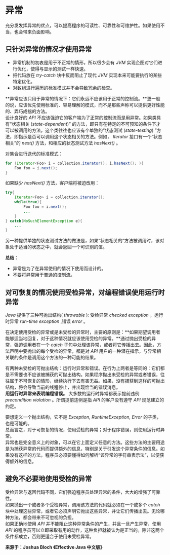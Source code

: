 # 异常 #
  
充分发发挥异常的优点，可以提高程序的可读性、可靠性和可维护性。如果使用不当，也会带来负面影响。  
  
## 只针对异常的情况才使用异常 ##
  
* 异常机制的初衷是用于不正常的情形，所以很少会有 *JVM* 实现企图对它们进行优化，使得与显示的测试一样快速。  
* 把代码放在 *try-catch* 块中反而阻止了现代 *JVM* 实现本来可能要执行的某些特定优化。  
* 对数组进行遍历的标准模式并不会导致冗余的检查。  

  
**异常应该只用于异常的情况下：它们永远不应该用于正常的控制流。**更一般的说，应该优先使用标准的、容易理解的模式，而不是那些声称可以提供更好性能的、弄巧成拙的方法。  
设计良好的 *API* 不应该强迫它的客户端为了正常的控制流而是用异常。如果类具有“状态相关 (*state-dependent*)” 的方法，即只有在特定的不可预知的条件下才可以被调用的方法，这个类往往也应该有个单独的“状态测试 (*state-testing*) ”方法，即指示是否可以调用这个状态相关的方法。例如， *Iterator* 接口有一个“状态相关”的 *next()* 方法，和相应的状态测试方法 *hasNext()* 。  
  
对集合进行迭代的标准模式：  
```Java
for (Iterator<Foo> i = collection.iterator(); i.hasNext(); ){  
	Foo foo = i.next();
}  
```  
  
如果缺少 *hasNext()* 方法，客户端将被迫改用：   
```Java
try{
	Iterator<Foo> i = collection.iterator();
	while(true){
		Foo foo = i.next();
		...
	}
} catch(NoSuchElementException e){
	...
}
```  
  
另一种提供单独的状态测试方法的做法是，如果“状态相关的”方法被调用时，该对象处于适当的状态之中，就会返回一个可识别的值。  
  
**总结**：  
* 异常是为了在异常使用的情况下使用而设计的。  
* 不要将异常用于普通的控制流。  

## 对可恢复的情况使用受检异常，对编程错误使用运行时异常 ##
  
*Java* 提供了三种可抛出结构( *throwable* ): 受检异常 *checked exception* ，运行时异常 *run-time exception* ,错误 *error* 。  
  
在决定使用受检的异常或是未受检的异常时，主要的原则是：**如果期望调用者能够适当地回复，对于这种情况就应该使用受检的异常。**通过抛出受检的异常，强迫调用者在一个 *catch* 子句中处理该异常，或者将它传播出去。因此，方法声明中要抛出的每个受检的异常，都是对 *API* 用户的一种潜在指示，与异常相关联的条件是调用这个方法的一种可能的结果。  
  
有两种未受检的可抛出结构：运行时异常和错误。在行为上两者是等同的：它们都是不需要也不应该被捕获的可抛出结构。如果程序抛出未受检的异常或者错误，往往属于不可恢复的情形，继续执行下去有害无益。如果，没有捕获到这样的可抛出结构，将会导致当前的线程停止，并出现恰当的错误消息。  
**用运行时异常来表明编程错误。** 大多数的运行时异常都表示提前违例 *precondition violation* 。所谓提前违例是指 *API* 的客户没有遵守 *API* 规范建立的约定。  
  
要想定义一个抛出结构，它不是 *Exception, RuntimeException, Error* 的子类，也是可能的。  
总而言之，对于可恢复的情况，使用受检的异常；对于程序错误，则使用运行时异常。  
异常也是完全意义上的对象，可以在它上面定义任意的方法。这些方法的主要用途是为捕获异常的代码而提供额外的信息，特别是关于引发这个异常条件的信息。如果没有这样的方法，程序员必须要懂得如何解析“该异常的字符串表示法”，以便获得额外的信息。  
  
  
## 避免不必要地使用受检的异常 ##
  
受检异常与返回代码不同，它们强迫程序员处理异常的条件，大大的增强了可靠性。  
如果抛出一个或者多个受检异常，调用该方法的代码就必须在一个或多个 *catch* 块中处理这些异常，或者它必须声明它抛出这些异常，并让它们传播出去。无论哪种方法，都会带来不可忽视的负担。  
如果正确地使用 *API* 并不能阻止这种异常条件的产生，并且一旦产生异常，使用 *API* 的程序员可以立即采取有用的动作，这种负担就被认为是正当的。除非这两个条件都成立，否则更适合于使用未受检异常。

**来源于：Joshua Bloch 《Effective Java 中文版》**    